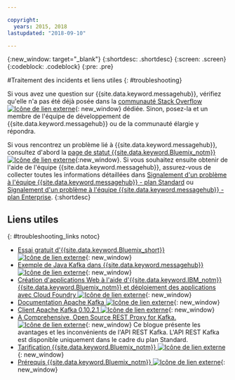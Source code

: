 ```yaml
---

copyright:
  years: 2015, 2018
lastupdated: "2018-09-10"

---
```


{:new_window: target="_blank"}
{:shortdesc: .shortdesc}
{:screen: .screen}
{:codeblock: .codeblock}
{:pre: .pre}



#Traitement des incidents et liens utiles
{: #troubleshooting}

Si vous avez une question sur {{site.data.keyword.messagehub}}, vérifiez qu'elle n'a pas été déjà posée dans la [communauté Stack Overflow ![Icône de lien externe](../../icons/launch-glyph.svg "Icône de lien externe")](http://stackoverflow.com/questions/tagged/message-hub){: new_window} dédiée.
Sinon, posez-la et un membre de l'équipe de développement de {{site.data.keyword.messagehub}} ou de la communauté élargie y répondra.

Si vous rencontrez un problème lié à {{site.data.keyword.messagehub}}, consultez d'abord la [ page de statut {{site.data.keyword.Bluemix_notm}} ![Icône de lien externe](../../icons/launch-glyph.svg "Icône de lien externe")](https://console.bluemix.net/status){:new_window}. Si vous souhaitez ensuite obtenir de l'aide de l'équipe {{site.data.keyword.messagehub}}, assurez-vous de collecter toutes les informations détaillées dans [Signalement d'un problème à l'équipe {{site.data.keyword.messagehub}} - plan Standard](/docs/services/EventStreams/eventstreams109.html) ou [Signalement d'un problème à l'équipe {{site.data.keyword.messagehub}} - plan Enterprise](/docs/services/EventStreams/eventstreams125.html).
{:shortdesc}

## Liens utiles
{: #troubleshooting_links notoc}

*  [Essai gratuit d'{{site.data.keyword.Bluemix_short}} ![Icône de lien externe](../../icons/launch-glyph.svg "Icône de lien externe")](https://apps.admin.ibmcloud.com/manage/trial/bluemix.html){: new_window}
*  [Exemple de Java Kafka dans {{site.data.keyword.messagehub}}![Icône de lien externe](../../icons/launch-glyph.svg "Icône de lien externe")](https://github.com/ibm-messaging/event-streams-samples/tree/master/kafka-java-console-sample){: new_window}
*  [Création d'applications Web à l'aide d'{{site.data.keyword.IBM_notm}} {{site.data.keyword.Bluemix_notm}} et déploiement des applications avec Cloud Foundry ![Icône de lien externe](../../icons/launch-glyph.svg "Icône de lien externe")](http://www.ng.bluemix.net/docs/starters/install_cli.html){: new_window}
*  [Documentation Apache Kafka ![Icône de lien externe](../../icons/launch-glyph.svg "Icône de lien externe")](http://kafka.apache.org/documentation.html){: new_window}
*  [Client Apache Kafka 0.10.2.1 ![Icône de lien externe](../../icons/launch-glyph.svg "Icône de lien externe")](http://kafka.apache.org/0102/javadoc/index.html){: new_window}
*  [A Comprehensive, Open Source REST Proxy for Kafka. ![Icône de lien externe](../../icons/launch-glyph.svg "Icône de lien externe")](http://www.confluent.io/blog/a-comprehensive-open-source-rest-proxy-for-kafka/){: new_window} 
	Ce blogue présente les avantages et les inconvénients de l'API REST Kafka. L'API REST Kafka est disponible uniquement dans le cadre du plan Standard.
*  [Tarification {{site.data.keyword.Bluemix_notm}} ![Icône de lien externe](../../icons/launch-glyph.svg "Icône de lien externe")](https://www.ng.bluemix.net/#/pricing){: new_window}
*  [Prérequis {{site.data.keyword.Bluemix_notm}} ![Icône de lien externe](../../icons/launch-glyph.svg "Icône de lien externe")](https://developer.ibm.com/bluemix/support/#prereqs/){: new_window}

